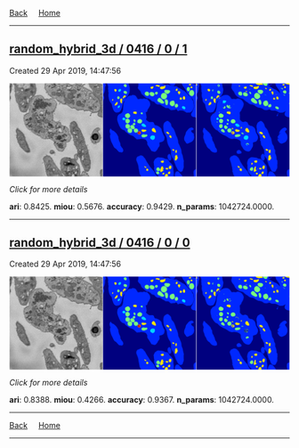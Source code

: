 
[Back](..)&nbsp;&nbsp;&nbsp;&nbsp;&nbsp;[Home](https://leapmanlab.github.io/snapshots)

---

<div class="summary"><a href="1"><h2>random_hybrid_3d / 0416 / 0 / 1</h2></a><p>Created 29 Apr 2019, 14:47:56
</p><a href="1"><img src="1/media/summary.png" align="center"></a><p>
<i>Click for more details</i>
</p></div>

**ari**: 0.8425. **miou**: 0.5676. **accuracy**: 0.9429. **n_params**: 1042724.0000. 

---

<div class="summary"><a href="0"><h2>random_hybrid_3d / 0416 / 0 / 0</h2></a><p>Created 29 Apr 2019, 14:47:56
</p><a href="0"><img src="0/media/summary.png" align="center"></a><p>
<i>Click for more details</i>
</p></div>

**ari**: 0.8388. **miou**: 0.4266. **accuracy**: 0.9367. **n_params**: 1042724.0000. 

---

[Back](..)&nbsp;&nbsp;&nbsp;&nbsp;&nbsp;[Home](https://leapmanlab.github.io/snapshots)

---